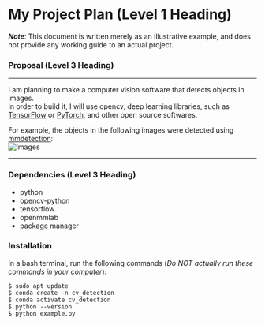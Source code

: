 # My Project Plan (Level 1 Heading)
***Note***:  This document is written merely as an illustrative example, and does not provide any working guide to an actual project. 

### Proposal (Level 3 Heading)
---
I am planning to make a computer vision software that detects objects in images.  
In order to build it, I will use opencv, deep learning libraries, such as [TensorFlow](https://www.tensorflow.org/?hl=ko) or [PyTorch](https://pytorch.org/), and other open source softwares.  

For example, the objects in the following images were detected using [mmdetection](https://github.com/open-mmlab/mmdetection):  
![Images](https://user-images.githubusercontent.com/12907710/137271636-56ba1cd2-b110-4812-8221-b4c120320aa9.png)              

---
### Dependencies (Level 3 Heading)
- python
- opencv-python
- tensorflow
- openmmlab
- package manager

### Installation
In a bash terminal, run the following commands (*Do NOT actually run these commands in your computer*):
```
$ sudo apt update  
$ conda create -n cv_detection  
$ conda activate cv_detection  
$ python --version  
$ python example.py  
```
